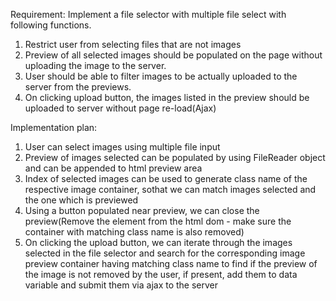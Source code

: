 Requirement: Implement a file selector with multiple file select with following functions.
1. Restrict user from selecting files that are not images
1. Preview of all selected images should be populated on the page without uploading the image to the server.
2. User should be able to  filter images to be actually uploaded to the server from the previews.
3. On clicking upload button, the images listed in the preview should be uploaded to server without page re-load(Ajax)

Implementation plan: 
1. User can select images using multiple file input 
2. Preview of images selected can be  populated by using FileReader object and can be appended to html preview area
3. Index of selected images can be used to generate class name of the respective image container, sothat we can match images selected and the one which is previewed
4. Using a button populated near preview, we can close the preview(Remove the element from the html dom - make sure the container with matching class name is also removed)
5. On clicking the upload button, we can iterate through the images selected in the file selector and search for the corresponding image preview container having matching class name to find if the preview of the image is not removed by the user, if present, add them to data variable and submit them via ajax to the server
